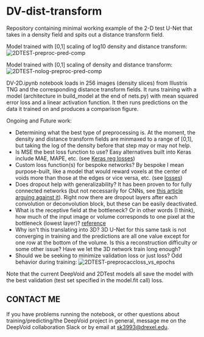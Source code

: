# DV-dist-transform
Repository containing minimal working example of the 2-D test U-Net that takes in a density field and spits out a distance transform field.


Model trained with [0,1] scaling of log10 density and distance transform:
![2DTEST-preproc-pred-comp](https://user-images.githubusercontent.com/38794996/181806535-85e87147-bfb4-44e8-8a1b-b10aaad40064.png)


Model trained with [0,1] scaling of density and distance transform:
![2DTEST-nolog-preproc-pred-comp](https://user-images.githubusercontent.com/38794996/181814225-29d9c449-2840-4b12-9d7e-2028646f2810.png)


DV-2D.ipynb notebook loads in 256 images (density slices) from Illustris TNG and the corresponding distance transform fields. It runs training with a model (architecture in build_model at the end of nets.py) with mean squared error loss and a linear activation function. It then runs predictions on the data it trained on and produces a comparison figure.

Ongoing and Future work: 
- Determining what the best type of preprocessing is. At the moment, the density and distance transform fields are minmaxed to a range of [0,1], but taking the log of the density before that step may or may not help.
- Is MSE the best loss function to use? Easy alternatives built into Keras include MAE, MAPE, etc. (see [Keras reg losses](https://keras.io/api/losses/regression_losses/))
- Custom loss function(s) for bespoke networks? By bespoke I mean purpose-built, like a model that would reward voxels at the center of voids more than those at the edges or vice versa, etc. (see [losses](https://keras.io/api/losses/)) 
- Does dropout help with generalizability? It has been proven to for fully connected networks (but not necessarily for CNNs, see [this article arguing against it](https://towardsdatascience.com/dropout-on-convolutional-layers-is-weird-5c6ab14f19b2)). Right now there are dropout layers after each convolution or deconvolution block, but these can be easily deactivated.
- What is the receptive field at the bottleneck? Or in other words (I think), how much of the input image or volume corresponds to one pixel at the bottleneck (lowest layer)? [reference](https://www.baeldung.com/cs/cnn-receptive-field-size)
- Why isn't this translating into 3D? 3D U-Net for this same task is not converging in training and the predictions are all one value except for one row at the bottom of the volume. Is this a reconstruction difficulty or some other issue? Have we let the 3D network train long enough? 
- Should we be seeking to minimize validation loss or just loss? Odd behavior during training:
![2DTEST-preprocaccloss_vs_epochs](https://user-images.githubusercontent.com/38794996/181814564-b2eea425-f877-4f8b-971a-3c391cf4f716.jpg) 

Note that the current DeepVoid and 2DTest models all save the model with the best validation (test set specified in the model.fit call) loss.

## CONTACT ME
If you have problems running the notebook, or other questions about training/predicting/the DeepVoid project in general, message me on the DeepVoid collaboration Slack or by email at sk3993@drexel.edu.
